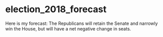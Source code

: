 # election_2018_forecast

Here is my forecast: The Republicans will retain the Senate and narrowly win the House, but will have a net negative change in seats.

